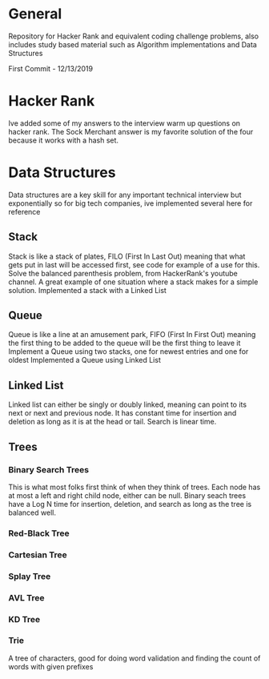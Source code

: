 # General
Repository for Hacker Rank and equivalent coding challenge problems, also includes study based material such as Algorithm implementations and Data Structures

First Commit - 12/13/2019

# Hacker Rank 
Ive added some of my answers to the interview warm up questions on hacker rank. The Sock Merchant answer is my favorite solution of the four because it works with a hash set.

# Data Structures

Data structures are a key skill for any important technical interview but exponentially so for big tech companies, ive implemented several here for reference 

## Stack

Stack is like a stack of plates, FILO (First In Last Out) meaning that what gets put in last will be accessed first, see code for example of a use for this.
Solve the balanced parenthesis problem, from HackerRank's youtube channel. A great example of one situation where a stack makes for a simple solution.
Implemented a stack with a Linked List


## Queue

Queue is like a line at an amusement park, FIFO (First In First Out) meaning the first thing to be added to the queue will be the first thing to leave it
Implement a Queue using two stacks, one for newest entries and one for oldest
Implemented a Queue using Linked List

## Linked List

Linked list can either be singly or doubly linked, meaning can point to its next or next and previous node. It has constant time for insertion and deletion as long as it is at the head or tail. Search is linear time.


## Trees

### Binary Search Trees
This is what most folks first think of when they think of trees. Each node has at most a left and right child node, either can be null. Binary seach trees have a Log N time for insertion, deletion, and search as long as the tree is balanced well.

### Red-Black Tree

### Cartesian Tree

### Splay Tree

### AVL Tree

### KD Tree

### Trie

A tree of characters, good for doing word validation and finding the count of words with given prefixes

